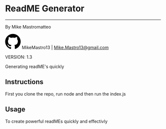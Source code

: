 
# ReadME Generator
-------------------------------------------------------------


By Mike Mastromatteo

![GitHub Logo](/images/logo.png) MikeMastro13 | Mike.Mastro13@gmail.com

VERSION: 1.3

Generating readME's quickly

## Instructions
First you clone the repo, run node and then run the index.js

## Usage
To create powerful readMEs quickly and effectivly

